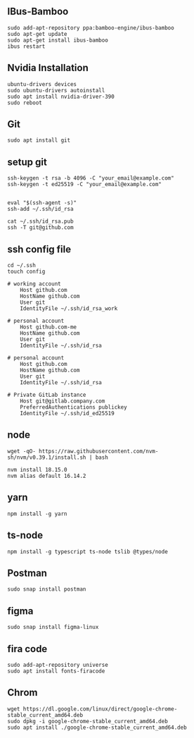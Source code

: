 ## IBus-Bamboo
    sudo add-apt-repository ppa:bamboo-engine/ibus-bamboo
    sudo apt-get update
    sudo apt-get install ibus-bamboo
    ibus restart

## Nvidia Installation
    ubuntu-drivers devices
    sudo ubuntu-drivers autoinstall
    sudo apt install nvidia-driver-390
    sudo reboot

## Git
    sudo apt install git

## setup git 
    ssh-keygen -t rsa -b 4096 -C "your_email@example.com" 
    ssh-keygen -t ed25519 -C "your_email@example.com"


    eval "$(ssh-agent -s)"
    ssh-add ~/.ssh/id_rsa

    cat ~/.ssh/id_rsa.pub
    ssh -T git@github.com

## ssh config file
    cd ~/.ssh
    touch config
    
    # working account
        Host github.com
        HostName github.com
        User git
        IdentityFile ~/.ssh/id_rsa_work

    # personal account
        Host github.com-me
        HostName github.com
        User git
        IdentityFile ~/.ssh/id_rsa

    # personal account 
        Host github.com
        HostName github.com 
        User git 
        IdentityFile ~/.ssh/id_rsa
    
    # Private GitLab instance
        Host git@gitlab.company.com
        PreferredAuthentications publickey
        IdentityFile ~/.ssh/id_ed25519

## node
    wget -qO- https://raw.githubusercontent.com/nvm-sh/nvm/v0.39.1/install.sh | bash

    nvm install 18.15.0
    nvm alias default 16.14.2
    
## yarn  
    npm install -g yarn
    
## ts-node
    npm install -g typescript ts-node tslib @types/node

## Postman
    sudo snap install postman

## figma
    sudo snap install figma-linux

## fira code
    sudo add-apt-repository universe
    sudo apt install fonts-firacode
    
 ## Chrom
    wget https://dl.google.com/linux/direct/google-chrome-stable_current_amd64.deb
    sudo dpkg -i google-chrome-stable_current_amd64.deb
    sudo apt install ./google-chrome-stable_current_amd64.deb
